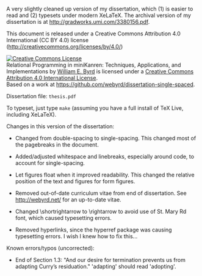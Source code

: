 A very slightly cleaned up version of my dissertation, which (1) is easier to read and (2) typesets under modern XeLaTeX.  The archival version of my dissertation is at http://gradworks.umi.com/3380156.pdf.

This document is released under a Creative Commons Attribution 4.0 International (CC BY 4.0) license (http://creativecommons.org/licenses/by/4.0/)

<a rel="license" href="http://creativecommons.org/licenses/by/4.0/"><img alt="Creative Commons License" style="border-width:0" src="https://i.creativecommons.org/l/by/4.0/88x31.png" /></a><br /><span xmlns:dct="http://purl.org/dc/terms/" href="http://purl.org/dc/dcmitype/Text" property="dct:title" rel="dct:type">Relational Programming in miniKanren: Techniques, Applications, and Implementations</span> by <a xmlns:cc="http://creativecommons.org/ns#" href="https://github.com/webyrd/dissertation-single-spaced" property="cc:attributionName" rel="cc:attributionURL">William E. Byrd</a> is licensed under a <a rel="license" href="http://creativecommons.org/licenses/by/4.0/">Creative Commons Attribution 4.0 International License</a>.<br />Based on a work at <a xmlns:dct="http://purl.org/dc/terms/" href="https://github.com/webyrd/dissertation-single-spaced" rel="dct:source">https://github.com/webyrd/dissertation-single-spaced</a>.

Dissertation file: `thesis.pdf`

To typeset, just type `make` (assuming you have a full install of TeX Live, including XeLaTeX).


Changes in this version of the dissertation:

* Changed from double-spacing to single-spacing.  This changed most of the pagebreaks in the document.

* Added/adjusted whitespace and linebreaks, especially around code, to account for single-spacing.

* Let figures float when it improved readability.  This changed the relative position of the text and figures for form figures.

* Removed out-of-date curriculum vitae from end of dissertation.  See http://webyrd.net/ for an up-to-date vitae.

* Changed \shortrightarrow to \rightarrow to avoid use of St. Mary Rd font, which caused typesetting errors.

* Removed hyperlinks, since the hyperref package was causing typesetting errors.  I wish I knew how to fix this...


Known errors/typos (uncorrected):

* End of Section 1.3: "And our desire for termination prevents us from adapting Curry’s residuation."  'adapting' should read 'adopting'.
